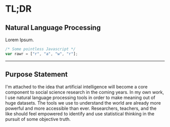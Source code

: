 # TL;DR
## Natural Language Processing 

Lorem Ipsum.

```javascript
/* Some pointless Javascript */
var rawr = ["r", "a", "w", "r"];
```
----
## Purpose Statement

I'm attached to the idea that artificial intelligence will become a core component to social science research in the coming years. In my own work, I use natural language processing tools in order to make meaning out of huge datasets. The tools we use to understand the world are already more powerful and more accessible than ever. Researchers, teachers, and the like should feel empowered to identify and use statistical thinking in the pursuit of some objective truth. 

